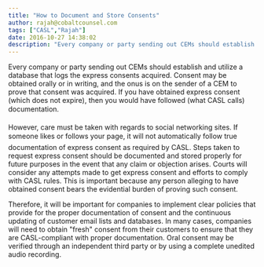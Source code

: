 ```yaml
---
title: "How to Document and Store Consents"
author: rajah@cobaltcounsel.com
tags: ["CASL","Rajah"]
date: 2016-10-27 14:38:02
description: "Every company or party sending out CEMs should establish and utilize a database that logs the express consents acquired. Consent may be obtained orally or in writing, and the onus is on the sender of..."
---
```


Every company or party sending out CEMs should establish and utilize a database that logs the express consents acquired. Consent may be obtained orally or in writing, and the onus is on the sender of a CEM to prove that consent was acquired. If you have obtained express consent (which does not expire), then you would have followed (what CASL calls) documentation.

However, care must be taken with regards to social networking sites. If someone likes or follows your page, it will not automatically follow true documentation of express consent as required by CASL. Steps taken to request express consent should be documented and stored properly for future purposes in the event that any claim or objection arises. Courts will consider any attempts made to get express consent and efforts to comply with CASL rules. This is important because any person alleging to have obtained consent bears the evidential burden of proving such consent.

Therefore, it will be important for companies to implement clear policies that provide for the proper documentation of consent and the continuous updating of customer email lists and databases. In many cases, companies will need to obtain "fresh" consent from their customers to ensure that they are CASL-compliant with proper documentation. Oral consent may be verified through an independent third party or by using a complete unedited audio recording.